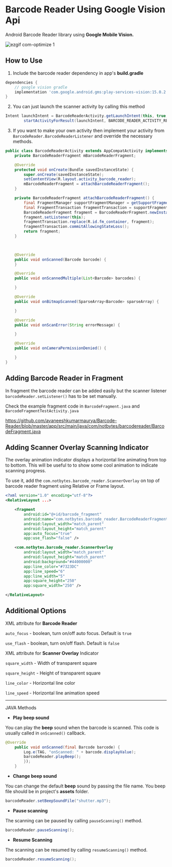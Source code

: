 Barcode Reader Using Google Vision Api
===================
Android Barcode Reader library using **Google Mobile Vision.**

![ezgif com-optimize 1](https://user-images.githubusercontent.com/13118997/43006126-8820aeda-8c52-11e8-952c-fb8d76c3cd47.gif)

How to Use
-------------
1. Include the barcode reader dependency in app's **build.gradle**
```gradle
dependencies {
    // google vision gradle
    implementation 'com.google.android.gms:play-services-vision:15.0.2'
}
```
2. You can just launch the scanner activity by calling this method

```java
Intent launchIntent = BarcodeReaderActivity.getLaunchIntent(this, true, false);
        startActivityForResult(launchIntent, BARCODE_READER_ACTIVITY_REQUEST);
```

3. If you want to make your own activity then implement your activity from <code>BarcodeReader.BarcodeReaderListener</code> and override the necessary methods.

```java
public class BarcodeReaderActivity extends AppCompatActivity implements BarcodeReaderFragment.BarcodeReaderListener {
    private BarcodeReaderFragment mBarcodeReaderFragment;

    @Override
    protected void onCreate(Bundle savedInstanceState) {
        super.onCreate(savedInstanceState);
        setContentView(R.layout.activity_barcode_reader);
        mBarcodeReaderFragment = attachBarcodeReaderFragment();
    }

    private BarcodeReaderFragment attachBarcodeReaderFragment() {
        final FragmentManager supportFragmentManager = getSupportFragmentManager();
        final FragmentTransaction fragmentTransaction = supportFragmentManager.beginTransaction();
        BarcodeReaderFragment fragment = BarcodeReaderFragment.newInstance(true, false);
        fragment.setListener(this);
        fragmentTransaction.replace(R.id.fm_container, fragment);
        fragmentTransaction.commitAllowingStateLoss();
        return fragment;
    }

   

    @Override
    public void onScanned(Barcode barcode) {
    }

    @Override
    public void onScannedMultiple(List<Barcode> barcodes) {

    }

    @Override
    public void onBitmapScanned(SparseArray<Barcode> sparseArray) {

    }

    @Override
    public void onScanError(String errorMessage) {

    }

    @Override
    public void onCameraPermissionDenied() {

    }
}

```

Adding Barcode Reader in Fragment
----
In fragment the barcode reader can be added easily but the scanner listener <code>barcodeReader.setListener()</code> has to 
be set manually.

Check the example fragment code in <code>BarcodeFragment.java</code> and <code>BarcodeFragmentTestActivity.java</code>

https://github.com/avaneeshkumarmaurya/Barcode-Reader/blob/master/app/src/main/java/com/notbytes/barcodereader/BarcodeFragment.java

Adding Scanner Overlay Scanning Indicator
----
The overlay animation indicator displays a horizontal line animating from top to bottom. This will be useful to  to show some cool animation to indicate scanning progress.

To use it, add the <code>com.notbytes.barcode_reader.ScannerOverlay</code> on top of barcode reader fragment using Relative or Frame layout.
```xml
<?xml version="1.0" encoding="utf-8"?>
<RelativeLayout ...>

    <fragment
        android:id="@+id/barcode_fragment"
        android:name="com.notbytes.barcode_reader.BarcodeReaderFragment"
        android:layout_width="match_parent"
        android:layout_height="match_parent"
        app:auto_focus="true"
        app:use_flash="false" />

    <com.notbytes.barcode_reader.ScannerOverlay
        android:layout_width="match_parent"
        android:layout_height="match_parent"
        android:background="#44000000"
        app:line_color="#7323DC"
        app:line_speed="6"
        app:line_width="5"
        app:square_height="250"
        app:square_width="250" />

</RelativeLayout>

```


Additional Options
-------------
XML attribute for **Barcode Reader**

<code>auto_focus</code> - boolean, turn on/off auto focus. Default is <code>true</code>

<code>use_flash</code> - boolean, turn on/off flash. Default is <code>false</code>


XML attribute for **Scanner Overlay** Indicator

<code>square_width</code> - Width of transparent square

<code>square_height</code> - Height of transparent square

<code>line_color</code> - Horizontal line color

<code>line_speed</code> - Horizontal line animation speed

----

JAVA Methods

- **Play beep sound**

You can play the **beep** sound when the barcode is scanned. This code is usually called in <code>onScanned()</code> callback.
```java
@Override
    public void onScanned(final Barcode barcode) {
        Log.e(TAG, "onScanned: " + barcode.displayValue);
        barcodeReader.playBeep();
        });
    }
```

- **Change beep sound**

You can change the default **beep** sound by passing the file name. You beep file should be in project's **assets** folder.
```java
barcodeReader.setBeepSoundFile("shutter.mp3");
```

- **Pause scanning**

The scanning can be paused by calling <code>pauseScanning()</code> method.
```java
barcodeReader.pauseScanning();
```

- **Resume Scanning**

The scanning can be resumed by calling <code>resumeScanning()</code> method.
```java
barcodeReader.resumeScanning();
```
